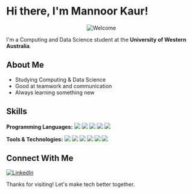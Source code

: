 # Hi there, I'm Mannoor Kaur! 
<div align="center">
  <img src="https://readme-typing-svg.herokuapp.com?font=Fira+Code&size=24&duration=3000&pause=1000&color=FF8C42&center=true&vCenter=true&width=500&lines=Welcome+to+my+GitHub!+%F0%9F%8C%BB" alt="Welcome" />
</div>

I'm a Computing and Data Science student at the **University of Western Australia**. 

##  About Me
-  Studying Computing & Data Science  
-  Good at teamwork and communication
-  Always learning something new

##  Skills

**Programming Languages:** 
<img src="https://img.shields.io/badge/Python-FF8C42?style=flat&logo=python&logoColor=white" />
<img src="https://img.shields.io/badge/Java-FFB347?style=flat&logo=java&logoColor=white" />
<img src="https://img.shields.io/badge/SQL-FFCC5C?style=flat&logo=postgresql&logoColor=white" />
<img src="https://img.shields.io/badge/HTML/CSS-FF8C42?style=flat&logo=html5&logoColor=white" />
<img src="https://img.shields.io/badge/R-FFA07A?style=flat&logo=r&logoColor=white" />

**Tools & Technologies:** 
<img src="https://img.shields.io/badge/Tableau-FFB347?style=flat&logo=tableau&logoColor=white" />
<img src="https://img.shields.io/badge/PostgreSQL-FFCC5C?style=flat&logo=postgresql&logoColor=white" />
<img src="https://img.shields.io/badge/Docker-FF8C42?style=flat&logo=docker&logoColor=white" />
<img src="https://img.shields.io/badge/Git-FFA07A?style=flat&logo=git&logoColor=white" />
<img src="https://img.shields.io/badge/Excel-FFB347?style=flat&logo=microsoft-excel&logoColor=white" />
<img src="https://img.shields.io/badge/Power%20BI-FFCC5C?style=flat&logo=power-bi&logoColor=white" />

##  Connect With Me
[![LinkedIn](https://img.shields.io/badge/LinkedIn-FF8C42?style=flat&logo=linkedin&logoColor=white)](https://www.linkedin.com/in/mannoor-kaur-202506358)

Thanks for visiting! 
Let's make tech better together. 
